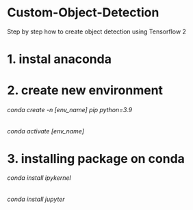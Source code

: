 # Custom-Object-Detection
Step by step how to create object detection using Tensorflow 2

# 1. instal anaconda

# 2. create new environment
###### conda create -n [env_name] pip python=3.9
###### conda activate [env_name]

# 3. installing package on conda
###### conda install ipykernel
###### conda install jupyter